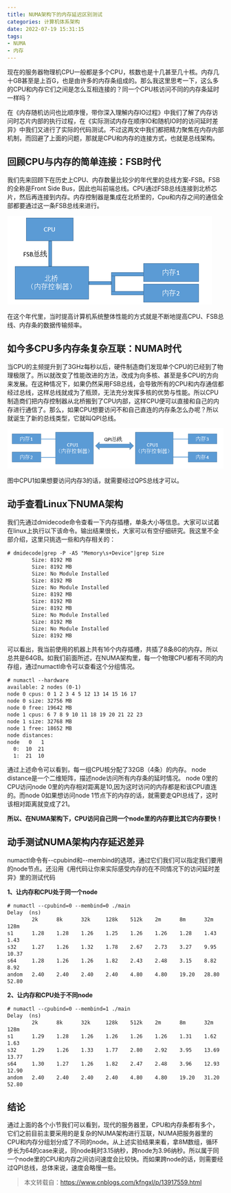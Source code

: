 ```yaml
---
title: NUMA架构下的内存延迟区别测试
categories: 计算机体系架构
date: 2022-07-19 15:31:15
tags:
- NUMA
- 内存
---
```


现在的服务器物理机CPU一般都是多个CPU，核数也是十几甚至几十核。内存几十GB甚至是上百G，也是由许多的内存条组成的。那么我这里思考一下，这么多的CPU和内存它们之间是怎么互相连接的？同一个CPU核访问不同的内存条延时一样吗？

在《内存随机访问也比顺序慢，带你深入理解内存IO过程》中我们了解了内存访问时芯片内部的执行过程，在《实际测试内存在顺序IO和随机IO时的访问延时差异》中我们又进行了实际的代码测试。不过这两文中我们都把精力聚焦在内存内部机制，而回避了上面的问题，那就是CPU和内存的连接方式，也就是总线架构。

## 回顾CPU与内存的简单连接：FSB时代

我们先来回顾下在历史上CPU、内存数量比较少的年代里的总线方案-FSB。FSB的全称是Front Side Bus，因此也叫前端总线。CPU通过FSB总线连接到北桥芯片，然后再连接到内存。内存控制器是集成在北桥里的，Cpu和内存之间的通信全部都要通过这一条FSB总线来进行。

![](./NUMA架构下的内存延迟区别测试/2022-07-19-15-32-20.png)

在这个年代里，当时提高计算机系统整体性能的方式就是不断地提高CPU、FSB总线、内存条的数据传输频率。

## 如今多CPU多内存条复杂互联：NUMA时代

当CPU的主频提升到了3GHz每秒以后，硬件制造商们发现单个CPU的已经到了物理极限了。所以就改变了性能改进的方法，改成为向多核、甚至是多CPU的方向来发展。在这种情况下，如果仍然采用FSB总线，会导致所有的CPU和内存通信都经过总线，这样总线就成为了瓶颈，无法充分发挥多核的优势与性能。所以CPU制造商们把内存控制器从北桥搬到了CPU内部，这样CPU便可以直接和自己的内存进行通信了。那么，如果CPU想要访问不和自己直连的内存条怎么办呢？所以就诞生了新的总线类型，它就叫QPI总线。

![](./NUMA架构下的内存延迟区别测试/2022-07-19-15-32-45.png)

图中CPU1如果想要访问内存3的话，就需要经过QPS总线才可以。

## 动手查看Linux下NUMA架构

我们先通过dmidecode命令查看一下内存插槽，单条大小等信息。大家可以试着在linux上执行以下该命令。输出结果很长，大家可以有空仔细研究。我这里不全部介绍，这里只挑选一些和内存相关的：

```shell {.line-numbers}
# dmidecode|grep -P -A5 "Memory\s+Device"|grep Size  
        Size: 8192 MB  
        Size: 8192 MB  
        Size: No Module Installed  
        Size: 8192 MB  
        Size: No Module Installed  
        Size: 8192 MB  
        Size: 8192 MB  
        Size: 8192 MB  
        Size: No Module Installed  
        Size: 8192 MB  
        Size: No Module Installed  
        Size: 8192 MB  
```

可以看出，我当前使用的机器上共有16个内存插槽，共插了8条8G的内存。所以总共是64GB。如我们前面所述，在NUMA架构里，每一个物理CPU都有不同的内存组，通过numactl命令可以查看这个分组情况。

```shell {.line-numbers}
# numactl --hardware
available: 2 nodes (0-1)
node 0 cpus: 0 1 2 3 4 5 12 13 14 15 16 17
node 0 size: 32756 MB
node 0 free: 19642 MB
node 1 cpus: 6 7 8 9 10 11 18 19 20 21 22 23
node 1 size: 32768 MB
node 1 free: 18652 MB
node distances:
node   0   1
  0:  10  21
  1:  21  10
```

通过上述命令可以看到，每一组CPU核分配了32GB（4条）的内存。 node distance是一个二维矩阵，描述node访问所有内存条的延时情况。 node 0里的CPU访问node 0里的内存相对距离是10,因为这时访问的内存都是和该CPU直连的。而node 0如果想访问node 1节点下的内存的话，就需要走QPI总线了，这时该相对距离就变成了21。

**所以、在NUMA架构下，CPU访问自己同一个node里的内存要比其它内存要快！**

## 动手测试NUMA架构内存延迟差异

numactl命令有--cpubind和--membind的选项，通过它们我们可以指定我们要用的node节点。还沿用《用代码让你来实际感受内存的在不同情况下的访问延时差异》里的测试代码

**1、让内存和CPU处于同一个node**

```shell {.line-numbers}
# numactl --cpubind=0 --membind=0 ./main
Delay  (ns)
        2k      8k      32k     128k    512k    2m      8m      32m     128m
s1      1.28    1.28    1.26    1.25    1.26    1.26    1.28    1.43    1.43
s32     1.27    1.26    1.32    1.78    2.67    2.73    3.27    9.95    10.37
s64     1.28    1.26    1.26    1.82    2.43    2.48    3.15    8.82    8.92
andom   2.40    2.40    2.40    2.40    4.80    4.80    19.20   28.80   52.80
```

**2、让内存和CPU处于不同node**

```shell {.line-numbers}
# numactl --cpubind=0 --membind=1 ./main
Delay  (ns)
        2k      8k      32k     128k    512k    2m      8m      32m     128m
s1      1.29    1.28    1.26    1.26    1.26    1.26    1.31    1.62    1.63
s32     1.29    1.26    1.33    1.77    2.80    2.92    3.95    13.69   13.77
s64     1.30    1.27    1.26    1.82    2.47    2.48    3.96    12.93   12.90
andom   2.40    2.40    2.40    2.40    4.80    4.80    19.20   31.20   52.80
```

## 结论

通过上面的各个小节我们可以看到，现代的服务器里，CPU和内存条都有多个，它们之前目前主要采用的是复杂的NUMA架构进行互联，NUMA把服务器里的CPU和内存分组划分成了不同的node。从上述实验结果来看，拿8M数组，循环步长为64的case来说，同node耗时3.15纳秒，跨node为3.96纳秒。所以属于同一个node里的CPU和内存之间访问速度会比较快。而如果跨node的话，则需要经过QPI总线，总体来说，速度会略慢一些。



> 本文转载自：https://www.cnblogs.com/kfngxl/p/13917559.html

